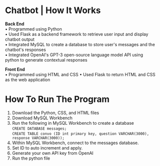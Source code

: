 # Chatbot | How It Works

**Back End**  
• Programmed using Python  
• Used Flask as a backend framework to retrieve user input and display chatbot output   
• Integrated MySQL to create a database to store user's messages and the chatbot's responses  
• Integrated OpenAI's GPT-3 open-source language model API using python to generate contextual responses

**Front End**  
• Programmed using HTML and CSS
• Used Flask to return HTML and CSS as the web application


# How To Run The Program

1. Download the Python, CSS, and HTML files  
2. Download MySQL Workbench
3. Run the following in MySQL Workbench to create a database  
`CREATE DATABASE messages;`  
`CREATE TABLE convo (ID int primary key, question VARCHAR(3000), response VARCHAR(3000));`
4. Within MySQL Workbench, connect to the messages database. 
5. Set ID to auto increment and apply.
6. Generate your own API key from OpenAI
7. Run the python file

